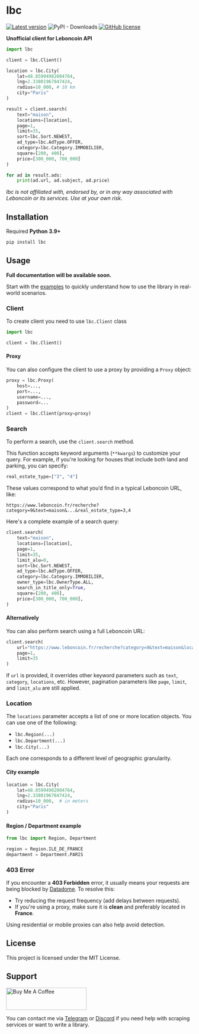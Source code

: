 # lbc
[![Latest version](https://img.shields.io/pypi/v/lbc?style=for-the-badge)](https://pypi.org/project/lbc)
![PyPI - Downloads](https://img.shields.io/pypi/dm/lbc?style=for-the-badge)
[![GitHub license](https://img.shields.io/github/license/etienne-hd/lbc?style=for-the-badge)](https://github.com/etienne-hd/lbc/blob/master/LICENSE)

**Unofficial client for Leboncoin API**

```python
import lbc

client = lbc.Client()

location = lbc.City( 
    lat=48.85994982004764,
    lng=2.33801967847424,
    radius=10_000, # 10 km
    city="Paris"
)

result = client.search(
    text="maison",
    locations=[location],
    page=1,
    limit=35,
    sort=lbc.Sort.NEWEST,
    ad_type=lbc.AdType.OFFER,
    category=lbc.Category.IMMOBILIER,
    square=[200, 400],
    price=[300_000, 700_000]
)

for ad in result.ads:
    print(ad.url, ad.subject, ad.price)
```
*lbc is not affiliated with, endorsed by, or in any way associated with Leboncoin or its services. Use at your own risk.*

## Installation
Required **Python 3.9+**
```bash
pip install lbc
```

## Usage
**Full documentation will be available soon.**

Start with the [examples](examples/) to quickly understand how to use the library in real-world scenarios.

### Client
To create client you need to use `lbc.Client` class
```python
import lbc

client = lbc.Client()
```

#### Proxy
You can also configure the client to use a proxy by providing a `Proxy` object:
```python
proxy = lbc.Proxy(
    host=...,
    port=...,
    username=...,
    password=...
)
client = lbc.Client(proxy=proxy)
```


### Search

To perform a search, use the `client.search` method.

This function accepts keyword arguments (`**kwargs`) to customize your query.
For example, if you're looking for houses that include both land and parking, you can specify:

```python
real_estate_type=["3", "4"]
```

These values correspond to what you’d find in a typical Leboncoin URL, like:

```
https://www.leboncoin.fr/recherche?category=9&text=maison&...&real_estate_type=3,4
```

Here's a complete example of a search query:

```python
client.search(
    text="maison",
    locations=[location],
    page=1,
    limit=35,
    limit_alu=0,
    sort=lbc.Sort.NEWEST,
    ad_type=lbc.AdType.OFFER,
    category=lbc.Category.IMMOBILIER,
    owner_type=lbc.OwnerType.ALL,
    search_in_title_only=True,
    square=[200, 400],
    price=[300_000, 700_000],
)
```

#### Alternatively

You can also perform search using a full Leboncoin URL:

```python
client.search(
    url="https://www.leboncoin.fr/recherche?category=9&text=maison&locations=Paris__48.86023250788424_2.339006433295173_9256&square=100-200price=500000-1000000&rooms=1-6&bedrooms=3-6&outside_access=garden,terrace&orientation=south_west&owner_type=private",
    page=1,
    limit=35
)
```

If `url` is provided, it overrides other keyword parameters such as `text`, `category`, `locations`, etc. However, pagination parameters like `page`, `limit`, and `limit_alu` are still applied.

### Location

The `locations` parameter accepts a list of one or more location objects. You can use one of the following:

* `lbc.Region(...)`
* `lbc.Department(...)`
* `lbc.City(...)`

Each one corresponds to a different level of geographic granularity.

#### City example

```python
location = lbc.City(
    lat=48.85994982004764,
    lng=2.33801967847424,
    radius=10_000,  # in meters
    city="Paris"
)
```

#### Region / Department example

```python
from lbc import Region, Department

region = Region.ILE_DE_FRANCE
department = Department.PARIS
```

### 403 Error

If you encounter a **403 Forbidden** error, it usually means your requests are being blocked by [Datadome](https://datadome.co).
To resolve this:

* Try reducing the request frequency (add delays between requests).
* If you're using a proxy, make sure it is **clean** and preferably located in **France**.

Using residential or mobile proxies can also help avoid detection.

## License

This project is licensed under the MIT License.

## Support

<a href="https://www.buymeacoffee.com/etienneh" target="_blank"><img src="https://cdn.buymeacoffee.com/buttons/v2/default-yellow.png" alt="Buy Me A Coffee" style="height: 60px !important;width: 217px !important;" ></a>

You can contact me via [Telegram](https://t.me/etienne_hd) or [Discord](https://discord.com/users/1153975318990827552) if you need help with scraping services or want to write a library.